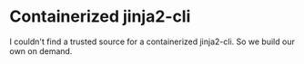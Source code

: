 # Containerized jinja2-cli

I couldn't find a trusted source for a containerized jinja2-cli.
So we build our own on demand.
